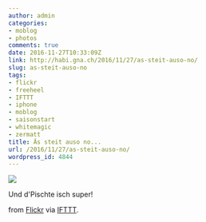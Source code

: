 ```yaml
---
author: admin
categories:
- moblog
- photos
comments: true
date: 2016-11-27T10:33:09Z
link: http://habi.gna.ch/2016/11/27/as-steit-auso-no/
slug: as-steit-auso-no
tags:
- flickr
- freeheel
- IFTTT
- iphone
- moblog
- saisonstart
- whitemagic
- zermatt
title: Äs steit auso no...
url: /2016/11/27/as-steit-auso-no/
wordpress_id: 4844
---
```


![](http://ift.tt/2guABeA)  

Und d'Pischte isch super!  

from [Flickr](http://flic.kr/p/PDaF9R) via [IFTTT](http://ift.tt/1c4nCfM).
